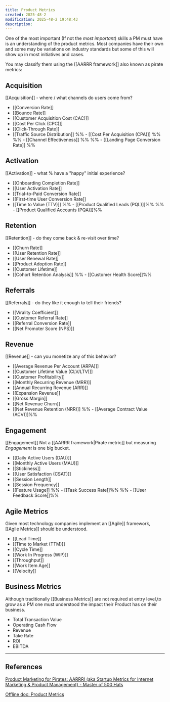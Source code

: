 ```yaml
---
title: Product Metrics
created: 2025-48-2
modification: 2025-48-2 19:48:43
description:
---
```


One of the most important (If not the *most important*) skills a PM must have is an understanding of the product metrics. Most companies have their own and some may be variations on industry standards but some of this will show up in most initiatives and cases.

You may classify them using the [[AARRR framework]] also known as pirate metrics:

## Acquisition
[[Acquisition]] - where / what channels do users come from?
- [[Conversion Rate]]
- [[Bounce Rate]]
- [[Customer Acquisition Cost (CAC)]]
- [[Cost Per Click (CPC)]]
- [[Click-Through Rate]]
- [[Traffic Source Distribution]]
%% - [[Cost Per Acquisition (CPA)]] %%
%% - [[Channel Effectiveness]] %%
%% - [[Landing Page Conversion Rate]] %% 

## Activation
[[Activation]] - what % have a "happy" initial experience?
- [[Onboarding Completion Rate]]
- [[User Activation Rate]]
- [[Trial-to-Paid Conversion Rate]]
- [[First-time User Conversion Rate]]
- [[Time to Value (TTV)]]
%% - [[Product Qualified Leads (PQL)]]%% 
%% - [[Product Qualified Accounts (PQA)]]%% 

## Retention
[[Retention]] - do they come back & re-visit over time?
- [[Churn Rate]]
- [[User Retention Rate]]
- [[User Renewal Rate]]
- [[Product Adoption Rate]]
- [[Customer Lifetime]]
- [[Cohort Retention Analysis]]
%% - [[Customer Health Score]]%% 

## Referrals
[[Referrals]] - do they like it enough to tell their friends?
- [[Virality Coefficient]]
- [[Customer Referral Rate]]
- [[Referral Conversion Rate]]
- [[Net Promoter Score (NPS)]]

## Revenue
[[Revenue]] - can you monetize any of this behavior?
- [[Average Revenue Per Account (ARPA)]]
- [[Customer Lifetime Value (CLV/LTV)]]
- [[Customer Profitability]]
- [[Monthly Recurring Revenue (MRR)]]
- [[Annual Recurring Revenue (ARR)]]
- [[Expansion Revenue]] 
- [[Gross Margin]]
- [[Net Revenue Churn]]
- [[Net Revenue Retention (NRR)]]
%% - [[Average Contract Value (ACV)]]%% 

## Engagement
[[Engagement]]
Not a [[AARRR framework|Pirate metric]] but measuring *Engagement* is one big bucket.
- [[Daily Active Users (DAU)]]
- [[Monthly Active Users (MAU)]]
- [[Stickiness]]
- [[User Satisfaction (CSAT)]]
- [[Session Length]]
- [[Session Frequency]]
- [[Feature Usage]]
%% - [[Task Success Rate]]%% 
%% - [[User Feedback Score]]%% 

## Agile Metrics
Given most technology companies implement an [[Agile]] framework, [[Agile Metrics]] should be understood.
- [[Lead Time]]
- [[Time to Market (TTM)]]
- [[Cycle Time]]
- [[Work In Progress (WIP)]]
- [[Throughput]]
- [[Work Item Age]]
- [[Velocity]]

## Business Metrics
Although traditionally [[Business Metrics]] are not required at entry level,to grow as a PM one must understood the impact their Product has on their business.
- Total Transaction Value 
- Operating Cash Flow
- Revenue
- Take Rate
- ROI
- EBITDA


---
## References
[Product Marketing for Pirates: AARRR! (aka Startup Metrics for Internet Marketing & Product Management) - Master of 500 Hats](https://500hats.typepad.com/500blogs/2007/06/internet-market.html)

[Offline doc: Product Metrics](bear://x-callback-url/open-note?id=336DD551-F319-4625-A73B-17AF7B418F41)